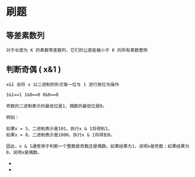 #   刷题

## 等差素数列
```
对于长度为 K 的素数等差数列，它们的公差能被小于 K 的所有素数整除
```

## 判断奇偶 ( x&1 )
```
x&1 会将 x 以二进制的形式每一位与 1 进行按位与操作

1&1==1 1&0==0 0&0==0

奇数的二进制表示的最低位是1，偶数的最低位是0。

例如：

如果x = 5，二进制表示是101，执行x & 1将得到1。
如果x = 8，二进制表示是1000，执行x & 1将得到0。

因此，x & 1通常用于判断一个整数是奇数还是偶数。如果结果为1，说明x是奇数；如果结果为0，说明x是偶数。
```

<ul>
<li>
<li>
</ul>

